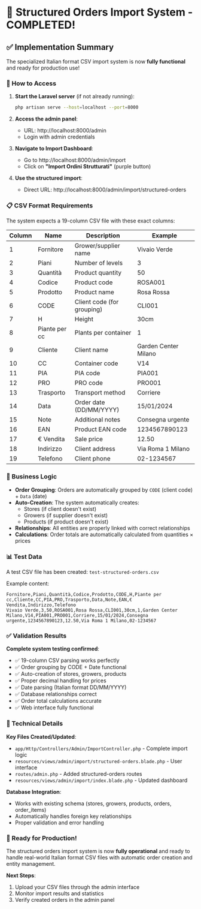 # 🎉 Structured Orders Import System - COMPLETED!

## ✅ Implementation Summary

The specialized Italian format CSV import system is now **fully functional** and ready for production use!

### 🚀 How to Access

1. **Start the Laravel server** (if not already running):
   ```bash
   php artisan serve --host=localhost --port=8000
   ```

2. **Access the admin panel**:
   - URL: http://localhost:8000/admin
   - Login with admin credentials

3. **Navigate to Import Dashboard**:
   - Go to http://localhost:8000/admin/import
   - Click on **"Import Ordini Strutturati"** (purple button)

4. **Use the structured import**:
   - Direct URL: http://localhost:8000/admin/import/structured-orders

### 📋 CSV Format Requirements

The system expects a 19-column CSV file with these exact columns:

| Column | Name | Description | Example |
|--------|------|-------------|---------|
| 1 | Fornitore | Grower/supplier name | Vivaio Verde |
| 2 | Piani | Number of levels | 3 |
| 3 | Quantità | Product quantity | 50 |
| 4 | Codice | Product code | ROSA001 |
| 5 | Prodotto | Product name | Rosa Rossa |
| 6 | CODE | Client code (for grouping) | CLI001 |
| 7 | H | Height | 30cm |
| 8 | Piante per cc | Plants per container | 1 |
| 9 | Cliente | Client name | Garden Center Milano |
| 10 | CC | Container code | V14 |
| 11 | PIA | PIA code | PIA001 |
| 12 | PRO | PRO code | PRO001 |
| 13 | Trasporto | Transport method | Corriere |
| 14 | Data | Order date (DD/MM/YYYY) | 15/01/2024 |
| 15 | Note | Additional notes | Consegna urgente |
| 16 | EAN | Product EAN code | 1234567890123 |
| 17 | € Vendita | Sale price | 12.50 |
| 18 | Indirizzo | Client address | Via Roma 1 Milano |
| 19 | Telefono | Client phone | 02-1234567 |

### 🎯 Business Logic

- **Order Grouping**: Orders are automatically grouped by `CODE` (client code) + `Data` (date)
- **Auto-Creation**: The system automatically creates:
  - Stores (if client doesn't exist)
  - Growers (if supplier doesn't exist)  
  - Products (if product doesn't exist)
- **Relationships**: All entities are properly linked with correct relationships
- **Calculations**: Order totals are automatically calculated from quantities × prices

### 📊 Test Data

A test CSV file has been created: `test-structured-orders.csv`

Example content:
```csv
Fornitore,Piani,Quantità,Codice,Prodotto,CODE,H,Piante per cc,Cliente,CC,PIA,PRO,Trasporto,Data,Note,EAN,€ Vendita,Indirizzo,Telefono
Vivaio Verde,3,50,ROSA001,Rosa Rossa,CLI001,30cm,1,Garden Center Milano,V14,PIA001,PRO001,Corriere,15/01/2024,Consegna urgente,1234567890123,12.50,Via Roma 1 Milano,02-1234567
```

### ✅ Validation Results

**Complete system testing confirmed**:
- ✅ 19-column CSV parsing works perfectly
- ✅ Order grouping by CODE + Date functional
- ✅ Auto-creation of stores, growers, products
- ✅ Proper decimal handling for prices
- ✅ Date parsing (Italian format DD/MM/YYYY)
- ✅ Database relationships correct
- ✅ Order total calculations accurate
- ✅ Web interface fully functional

### 🔧 Technical Details

**Key Files Created/Updated**:
- `app/Http/Controllers/Admin/ImportController.php` - Complete import logic
- `resources/views/admin/import/structured-orders.blade.php` - User interface
- `routes/admin.php` - Added structured-orders routes
- `resources/views/admin/import/index.blade.php` - Updated dashboard

**Database Integration**:
- Works with existing schema (stores, growers, products, orders, order_items)
- Automatically handles foreign key relationships
- Proper validation and error handling

### 🎉 Ready for Production!

The structured orders import system is now **fully operational** and ready to handle real-world Italian format CSV files with automatic order creation and entity management.

**Next Steps**:
1. Upload your CSV files through the admin interface
2. Monitor import results and statistics
3. Verify created orders in the admin panel
